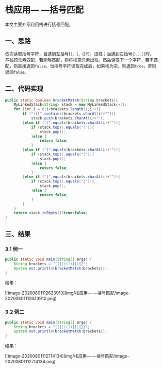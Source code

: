 # 栈应用— —括号匹配

本文主要介绍利用栈进行括号匹配。


## 一、思路

依次读取括号字符，当遇到左括号(`(、[、{`)时，进栈；当遇到右括号(`)、]、}`)时，与栈顶元素匹配，若能够匹配，则将栈顶元素出栈，然后读取下一个字符，若不匹配，则直接返回`false`。当括号字符读取完成后，如果栈为空，则返回`true`，否则返回`false`。



## 二、代码实现

```java
public static boolean bracketMatch(String brackets){
    MyLinkedStack<String> stack = new MyLinkedStack<>();
    for (int i = 0;i<brackets.length();i++){
        if ("([{".contains(brackets.charAt(i)+"")){
            stack.push(brackets.charAt(i)+"");
        }else if (")".equals(brackets.charAt(i)+"")){
            if (stack.top().equals("(")){
                stack.pop();
            }else {
                return false;
            }
        }else if ("]".equals(brackets.charAt(i)+"")){
            if (stack.top().equals("[")){
                stack.pop();
            }else {
                return false;
            }
        }else if ("}".equals(brackets.charAt(i)+"")){
            if (stack.top().equals("{")){
                stack.pop();
            }else {
                return false;
            }
        }
    }
    return stack.isEmpty()?true:false;
}
```



## 三、结果

### 3.1 例一

```java
public static void main(String[] args) {
    String brackets = "[[]](()){[]{}";
    System.out.println(bracketMatch(brackets));
}
```

结果：

![image-20200801112623910](img/栈应用— —括号匹配/image-20200801112623910.png)



### 3.2 例二

```java
public static void main(String[] args) {
    String brackets = "[[]](()){[]{}}";
    System.out.println(bracketMatch(brackets));
}
```

结果：

![image-20200801112714134](img/栈应用— —括号匹配/image-20200801112714134.png)